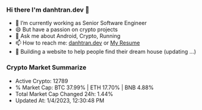 ### Hi there I'm danhtran.dev 👋

- 🔭 I’m currently working as Senior Software Engineer
- 😄 But have a passion on crypto projects
- 💬 Ask me about Android, Crypto, Running 
- 📫 How to reach me: <a href="https://danhtran.dev" target="_blank">danhtran.dev</a> or <a href="Dan-Resume.pdf" target="_blank">My Resume</a>
- 🌱 Building a website to help people find their dream house (updating ...)

### Crypto Market Summarize
- Active Crypto: 12789
- % Market Cap: BTC 37.99% | ETH 17.70% | BNB 4.88%
- Total Market Cap Changed 24h: 1.44%
- Updated At: 1/4/2023, 12:30:48 PM
